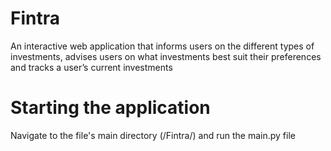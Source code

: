 # Fintra
An interactive web application that informs users on the different types of investments, advises users on what investments best suit their preferences and tracks a user’s current investments

# Starting the application 
Navigate to the file's main directory (/Fintra/) and run the main.py file 